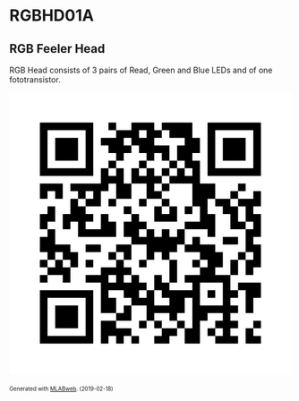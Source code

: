 <!--- PrjInfo ---> <!--- Please remove this line after manually editing --->
<!--- 00a56be08b96043df9e37d6aff7b6990 --->
<!--- Created:2019-02-18 14:37:44.386737: ---> 
<!--- Author:: ---> 
<!--- AuthorEmail:: ---> 
<!--- Tags:: ---> 
<!--- Ust:: ---> 
<!--- Label --->
<!--- ELabel ---> 
<!--- Name:RGBHD01A: --->
# RGBHD01A
<!--- LongName --->
## RGB Feeler Head
<!--- ELongName ---> 

<!--- Lead --->
RGB Head consists of 3 pairs of Read, Green and Blue LEDs and of one fototransistor.
<!--- ELead ---> 

![RGBHD01A](doc/img/RGBHD01A_QRcode.png) 


<!--- Description --->
<!--- EDescription --->
<!--- Content --->
<!--- EContent --->
<sub><sup> Generated with [MLABweb](https://github.com/MLAB-project/MLABweb). (2019-02-18)</sup></sub>